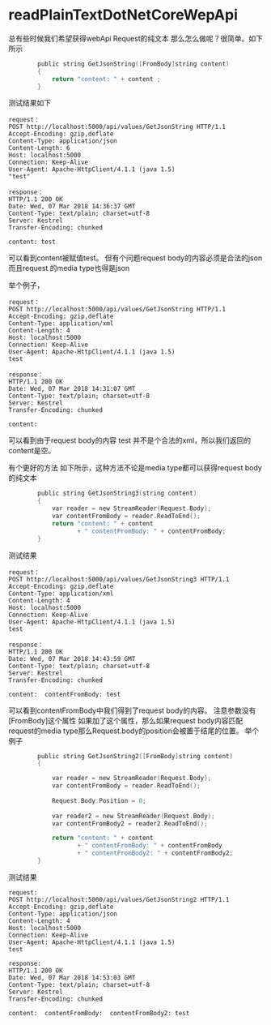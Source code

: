 # readPlainTextDotNetCoreWepApi

总有些时候我们希望获得webApi Request的纯文本
那么怎么做呢？很简单。如下所示
```c
        public string GetJsonString([FromBody]string content)
        {
            return "content: " + content ;
        }
```
测试结果如下
```
request：
POST http://localhost:5000/api/values/GetJsonString HTTP/1.1
Accept-Encoding: gzip,deflate
Content-Type: application/json
Content-Length: 6
Host: localhost:5000
Connection: Keep-Alive
User-Agent: Apache-HttpClient/4.1.1 (java 1.5)
"test"

response：
HTTP/1.1 200 OK
Date: Wed, 07 Mar 2018 14:36:37 GMT
Content-Type: text/plain; charset=utf-8
Server: Kestrel
Transfer-Encoding: chunked

content: test 
```
可以看到content被赋值test。 但有个问题request body的内容必须是合法的json而且request 的media type也得是json

举个例子，

```
request：
POST http://localhost:5000/api/values/GetJsonString HTTP/1.1
Accept-Encoding: gzip,deflate
Content-Type: application/xml
Content-Length: 4
Host: localhost:5000
Connection: Keep-Alive
User-Agent: Apache-HttpClient/4.1.1 (java 1.5)
test

response：
HTTP/1.1 200 OK
Date: Wed, 07 Mar 2018 14:31:07 GMT
Content-Type: text/plain; charset=utf-8
Server: Kestrel
Transfer-Encoding: chunked

content:  
```
可以看到由于request body的内容 test 并不是个合法的xml，所以我们返回的content是空。



有个更好的方法 如下所示，这种方法不论是media type都可以获得request body 的纯文本
```c
        public string GetJsonString3(string content)
        {
            var reader = new StreamReader(Request.Body);
            var contentFromBody = reader.ReadToEnd();
            return "content: " + content 
                   + " contentFromBody: " + contentFromBody;
        }
```
测试结果
```
request：
POST http://localhost:5000/api/values/GetJsonString3 HTTP/1.1
Accept-Encoding: gzip,deflate
Content-Type: application/xml
Content-Length: 4
Host: localhost:5000
Connection: Keep-Alive
User-Agent: Apache-HttpClient/4.1.1 (java 1.5)
test

response：
HTTP/1.1 200 OK
Date: Wed, 07 Mar 2018 14:43:59 GMT
Content-Type: text/plain; charset=utf-8
Server: Kestrel
Transfer-Encoding: chunked

content:  contentFromBody: test 
```
可以看到contentFromBody中我们得到了request body的内容。
注意参数没有[FromBody]这个属性
如果加了这个属性，那么如果request body内容匹配request的media type那么Request.body的position会被置于结尾的位置。
举个例子
```c
        public string GetJsonString2([FromBody]string content)
        {

            var reader = new StreamReader(Request.Body);
            var contentFromBody = reader.ReadToEnd();
            
            Request.Body.Position = 0;
            
            var reader2 = new StreamReader(Request.Body);
            var contentFromBody2 = reader2.ReadToEnd();

            return "content: " + content 
                   + " contentFromBody: " + contentFromBody
                   + " contentFromBody2: " + contentFromBody2;
        }
```
测试结果

```
request:
POST http://localhost:5000/api/values/GetJsonString2 HTTP/1.1
Accept-Encoding: gzip,deflate
Content-Type: application/json
Content-Length: 4
Host: localhost:5000
Connection: Keep-Alive
User-Agent: Apache-HttpClient/4.1.1 (java 1.5)
test

response:
HTTP/1.1 200 OK
Date: Wed, 07 Mar 2018 14:53:03 GMT
Content-Type: text/plain; charset=utf-8
Server: Kestrel
Transfer-Encoding: chunked

content:  contentFromBody:  contentFromBody2: test
```

